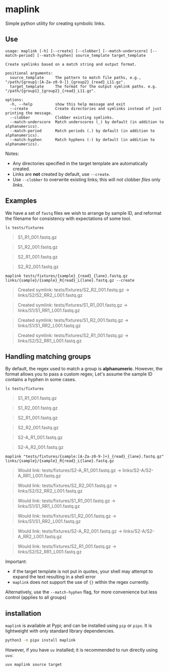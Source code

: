 # maplink

Simple python utility for creating symbolic links. 

## Use

```
usage: maplink [-h] [--create] [--clobber] [--match-underscore] [--match-period] [--match-hyphen] source_template target_template

Create symlinks based on a match string and output format.

positional arguments:
  source_template     The pattern to match file paths, e.g., "/path/{group1:[A-Za-z0-9-]}_{group2}_{read}_L11.gz".
  target_template     The format for the output symlink paths. e.g. "/path/{group1}_{group2}_{read}_L11.gz".

options:
  -h, --help          show this help message and exit
  --create            Create directories and symlinks instead of just printing the message.
  --clobber           Clobber existing symlinks.
  --match-underscore  Match underscores (_) by default (in addition to alphanumerics).
  --match-period      Match periods (.) by default (in addition to alphanumerics).
  --match-hyphen      Match hyphens (-) by default (in addition to alphanumerics).

```

Notes:

- Any directories specified in the target template are automatically created.
- Links are **not** created by default, use `--create`. 
- Use `--clobber` to overwrite existing links; this will not clobber _files_ only _links_.

## Examples

We have a set of `fastq` files we wish to arrange by sample ID, and reformat the filename for consistency with expectations
of some tool. 

```
ls tests/fixtures
```
> S1_R1_001.fastq.gz 

> S1_R2_001.fastq.gz 

> S2_R1_001.fastq.gz 

> S2_R2_001.fastq.gz

```
maplink tests/fixtures/{sample}_{read}_{lane}.fastq.gz links/{sample}/{sample}_R{read}_L{lane}.fastq.gz --create
```

> Created symlink: tests/fixtures/S2_R2_001.fastq.gz -> links/S2/S2_RR2_L001.fastq.gz

> Created symlink: tests/fixtures/S1_R1_001.fastq.gz -> links/S1/S1_RR1_L001.fastq.gz

> Created symlink: tests/fixtures/S1_R2_001.fastq.gz -> links/S1/S1_RR2_L001.fastq.gz

> Created symlink: tests/fixtures/S2_R1_001.fastq.gz -> links/S2/S2_RR1_L001.fastq.gz

## Handling matching groups

By default, the regex used to match a group is **alphanumeric**. However, the format allows you to pass a custom regex;
Let's assume the sample ID contains a hyphen in some cases.

```
ls tests/fixtures
```
> S1_R1_001.fastq.gz
 
> S1_R2_001.fastq.gz 
 
> S2_R1_001.fastq.gz
 
> S2_R2_001.fastq.gz

> S2-A_R1_001.fastq.gz
 
> S2-A_R2_001.fastq.gz

```
maplink "tests/fixtures/{sample:[A-Za-z0-9-]+}_{read}_{lane}.fastq.gz" links/{sample}/{sample}_R{read}_L{lane}.fastq.gz
```

> Would link: tests/fixtures/S2-A_R1_001.fastq.gz -> links/S2-A/S2-A_RR1_L001.fastq.gz

> Would link: tests/fixtures/S2_R2_001.fastq.gz -> links/S2/S2_RR2_L001.fastq.gz

> Would link: tests/fixtures/S1_R1_001.fastq.gz -> links/S1/S1_RR1_L001.fastq.gz

> Would link: tests/fixtures/S1_R2_001.fastq.gz -> links/S1/S1_RR2_L001.fastq.gz

> Would link: tests/fixtures/S2-A_R2_001.fastq.gz -> links/S2-A/S2-A_RR2_L001.fastq.gz

> Would link: tests/fixtures/S2_R1_001.fastq.gz -> links/S2/S2_RR1_L001.fastq.gz

Important: 
  - if the target template is not put in quotes, your shell may attempt to expand the text resulting in a shell error
  - `maplink` does not support the use of `{}` within the regex currently.

Alternatively, use the `--match-hyphen` flag, for more convenience but less control (applies to all groups)

## installation

`maplink` is available at Pypi; and can be installed using `pip` or `pipx`. It is lightweight with only standard library
dependencies. 

```bash
python3 -m pipx install maplink
```

However, if you have `uv` installed; it is recommended to run directly using `uvx`:

```bash
uvx maplink source target
```